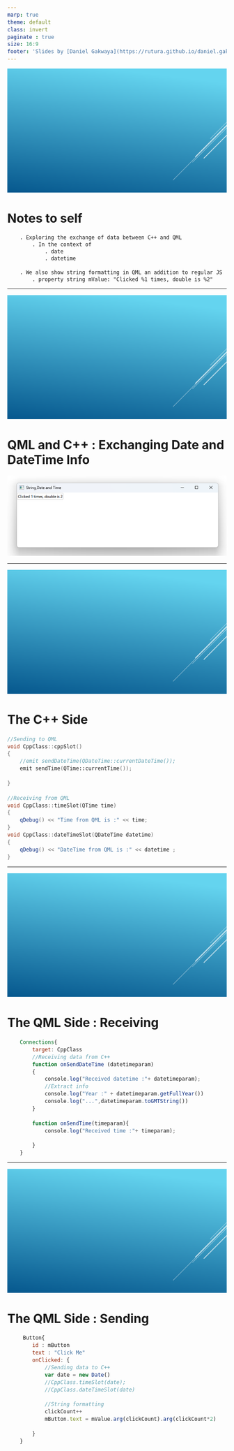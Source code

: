```yaml
---
marp: true
theme: default
class: invert
paginate : true
size: 16:9
footer: 'Slides by [Daniel Gakwaya](https://rutura.github.io/daniel.gakwaya/) at [LearnQtGuide](https://www.learnqt.guide/)'
---
```

![bg](images/slide_background.png)
# Notes to self
        . Exploring the exchange of data between C++ and QML
            . In the context of
                . date
                . datetime

        . We also show string formatting in QML an addition to regular JS
            . property string mValue: "Clicked %1 times, double is %2"

       
---
![bg](images/slide_background.png)
# QML and C++ : Exchanging Date and DateTime Info
![](images/1.png)

---
![bg](images/slide_background.png)
# The C++ Side
```c++
//Sending to QML
void CppClass::cppSlot()
{
    //emit sendDateTime(QDateTime::currentDateTime());
    emit sendTime(QTime::currentTime());

}

//Receiving from QML
void CppClass::timeSlot(QTime time)
{
    qDebug() << "Time from QML is :" << time;
}
void CppClass::dateTimeSlot(QDateTime datetime)
{
    qDebug() << "DateTime from QML is :" << datetime ;
}
```

---
![bg](images/slide_background.png)
# The QML Side : Receiving
```qml
    Connections{
        target: CppClass
        //Receiving data from C++
        function onSendDateTime (datetimeparam)
        {
            console.log("Received datetime :"+ datetimeparam);
            //Extract info
            console.log("Year :" + datetimeparam.getFullYear())
            console.log("...",datetimeparam.toGMTString())
        }

        function onSendTime(timeparam){
            console.log("Received time :"+ timeparam);

        }
    }
```
---
![bg](images/slide_background.png)
# The QML Side : Sending
```qml
     Button{
        id : mButton
        text : "Click Me"
        onClicked: {
            //Sending data to C++
            var date = new Date()
            //CppClass.timeSlot(date);
            //CppClass.dateTimeSlot(date)

            //String formatting
            clickCount++
            mButton.text = mValue.arg(clickCount).arg(clickCount*2)

        }
    }
```







